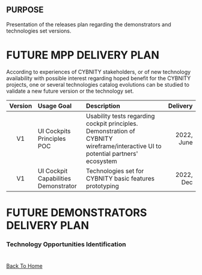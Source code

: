 ## PURPOSE
Presentation of the releases plan regarding the demonstrators and technologies set versions.

# FUTURE MPP DELIVERY PLAN
According to experiences of CYBNITY stakeholders, or of new technology availability with possible interest regarding hoped benefit for the CYBNITY projects, one or several technologies catalog evolutions can be studied to validate a new future version or the technology set.

| Version | Usage Goal | Description | Delivery |
|  :---:  |   :---     |    :---     |     ---: |
| V1 | UI Cockpits Principles POC | Usability tests regarding cockpit principles. Demonstration of CYBNITY wireframe/interactive UI to potential partners' ecosystem | 2022, June |
| V1 | UI Cockpit Capabilities Demonstrator | Technologies set for CYBNITY basic features prototyping | 2022, Dec |

# FUTURE DEMONSTRATORS DELIVERY PLAN

### Technology Opportunities Identification

#
[Back To Home](../README.md)